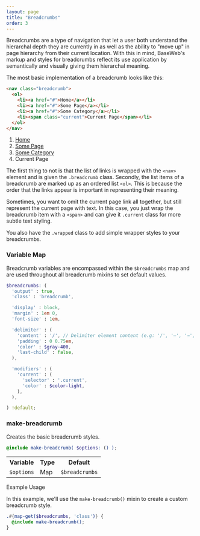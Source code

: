 ```yaml
---
layout: page
title: "Breadcrumbs"
order: 3
---
```


Breadcrumbs are a type of navigation that let a user both understand the hierarchal depth they are currently in as well as the ability to "move up" in page hierarchy from their current location. With this in mind, BaseWeb's markup and styles for breadcrumbs reflect its use application by semantically and visually giving them hierarchal meaning.

The most basic implementation of a breadcrumb looks like this:

```html
<nav class="breadcrumb">
  <ol>
    <li><a href="#">Home</a></li>
    <li><a href="#">Some Page</a></li>
    <li><a href="#">Some Category</a></li>
    <li><span class="current">Current Page</span></li>
  </ol>
</nav>
```

<div class="demo">
  <nav class="breadcrumb">
    <ol>
      <li><a href="#">Home</a></li>
      <li><a href="#">Some Page</a></li>
      <li><a href="#">Some Category</a></li>
      <li><span class="current">Current Page</span></li>
    </ol>
  </nav>
</div>

The first thing to not is that the list of links is wrapped with the `<nav>` element and is given the `.breadcrumb` class. Secondly, the list items of a breadcrumb are marked up as an ordered list `<ol>`. This is because the order that the links appear is important in representing their meaning.

Sometimes, you want to omit the current page link all together, but still represent the current page with text. In this case, you just wrap the breadcrumb item with a `<span>` and can give it `.current` class for more subtle text styling.

You also have the `.wrapped` class to add simple wrapper styles to your breadcrumbs.

<div id="toc" class="toc"></div>

<section id="map-breadcrumbs" class="docs-item" markdown="1">

### Variable Map

Breadcrumb variables are encompassed within the `$breadcrumbs` map and are used throughout all breadcrumb mixins to set default values.

```scss
$breadcrumbs: (
  'output' : true,
  'class' : 'breadcrumb',

  'display' : block,
  'margin' : 1em 0,
  'font-size' : 1em,

  'delimiter' : (
    'content' : '/', // Delimiter element content (e.g: '/', '—', '→', '»')
    'padding' : 0 0.75em,
    'color' : $gray-400,
    'last-child' : false,
  ),

  'modifiers' : (
    'current' : (
      'selector' : '.current',
      'color' : $color-light,
    ),
  ),

) !default;
```

</section><!-- .docs-item -->

<section id="mixin-make-breadcrumb" class="docs-item" markdown="1">

### make-breadcrumb

Creates the basic breadcrumb styles.

```scss
@include make-breadcrumb( $options: () );
```

<table class="table table-docs">
  <tr>
    <th>Variable</th>
    <th>Type</th>
    <th>Default</th>
  </tr>
  <tr>
    <td><code>$options</code></td>
    <td>Map</td>
    <td><code>$breadcrumbs</code></td>
  </tr>
</table>

<p class="subheading">Example Usage</p>

In this example, we'll use the `make-breadcrumb()` mixin to create a custom breadcrumb style.

```scss
.#{map-get($breadcrumbs, 'class')} {
  @include make-breadcrumb();
}
```

</section><!-- .docs-item -->
